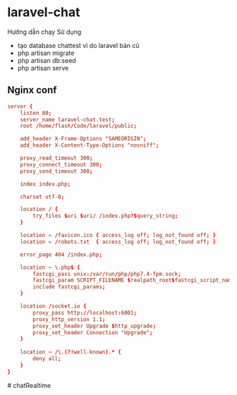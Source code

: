 # laravel-chat
Hướng dẫn chạy 
Sử dụng 
- tạo database chattest vì do laravel bản cũ
- php artisan migrate
- php artisan db:seed
- php artisan serve

## Nginx conf

```conf
server {
    listen 80;
    server_name laravel-chat.test;
    root /home/flash/Code/laravel/public;

    add_header X-Frame-Options "SAMEORIGIN";
    add_header X-Content-Type-Options "nosniff";

    proxy_read_timeout 300;
    proxy_connect_timeout 300;
    proxy_send_timeout 300;

    index index.php;

    charset utf-8;

    location / {
        try_files $uri $uri/ /index.php?$query_string;
    }

    location = /favicon.ico { access_log off; log_not_found off; }
    location = /robots.txt  { access_log off; log_not_found off; }

    error_page 404 /index.php;

    location ~ \.php$ {
        fastcgi_pass unix:/var/run/php/php7.4-fpm.sock;
        fastcgi_param SCRIPT_FILENAME $realpath_root$fastcgi_script_name;
        include fastcgi_params;
    }

    location /socket.io {
	    proxy_pass http://localhost:6001;
	    proxy_http_version 1.1;
	    proxy_set_header Upgrade $http_upgrade;
	    proxy_set_header Connection "Upgrade";
	}
    
    location ~ /\.(?!well-known).* {
        deny all;
    }
}
```
#   c h a t R e a l t i m e 
 
 
